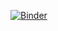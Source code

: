 [![Binder](https://mybinder.org/badge_logo.svg)](https://mybinder.org/v2/gh/TristanAndreievitchLandry/python/HEAD)
